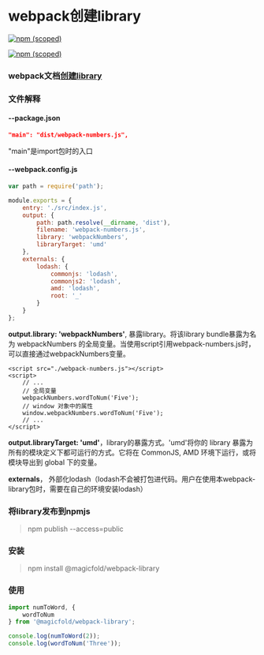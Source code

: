 

# webpack创建library
[![npm (scoped)](https://img.shields.io/npm/v/@magicfold/webpack-library)](https://github.com/magicfold/webpack-library)

[![npm (scoped)](https://img.shields.io/bundlephobia/min/@magicfold/webpack-library)](https://github.com/magicfold/webpack-library)

### webpack文档[创建library](https://www.webpackjs.com/guides/author-libraries/)

### 文件解释

#### --package.json

``` json
"main": "dist/webpack-numbers.js",
```

"main"是import包时的入口

#### --webpack.config.js

``` javascript
var path = require('path');

module.exports = {
    entry: './src/index.js',
    output: {
        path: path.resolve(__dirname, 'dist'),
        filename: 'webpack-numbers.js',
        library: 'webpackNumbers',
        libraryTarget: 'umd'
    },
    externals: {
        lodash: {
            commonjs: 'lodash',
            commonjs2: 'lodash',
            amd: 'lodash',
            root: '_'
        }
    }
};
```

**output.library: 'webpackNumbers'**, 暴露library。将该library bundle暴露为名为 webpackNumbers 的全局变量。当使用script引用webpack-numbers.js时，可以直接通过webpackNumbers变量。

``` 
<script src="./webpack-numbers.js"></script>
<script>
    // ...
    // 全局变量
    webpackNumbers.wordToNum('Five');
    // window 对象中的属性
    window.webpackNumbers.wordToNum('Five');
    // ...
</script>
```

**output.libraryTarget: 'umd'**，library的暴露方式。'umd'将你的 library 暴露为所有的模块定义下都可运行的方式。它将在 CommonJS, AMD 环境下运行，或将模块导出到 global 下的变量。

**externals**， 外部化lodash（lodash不会被打包进代码。用户在使用本webpack-library包时，需要在自己的环境安装lodash）

### 将library发布到npmjs

> npm publish --access=public

### 安装

> npm install @magicfold/webpack-library

### 使用

``` javascript
import numToWord, {
    wordToNum
} from '@magicfold/webpack-library';

console.log(numToWord(2));
console.log(wordToNum('Three'));
```

